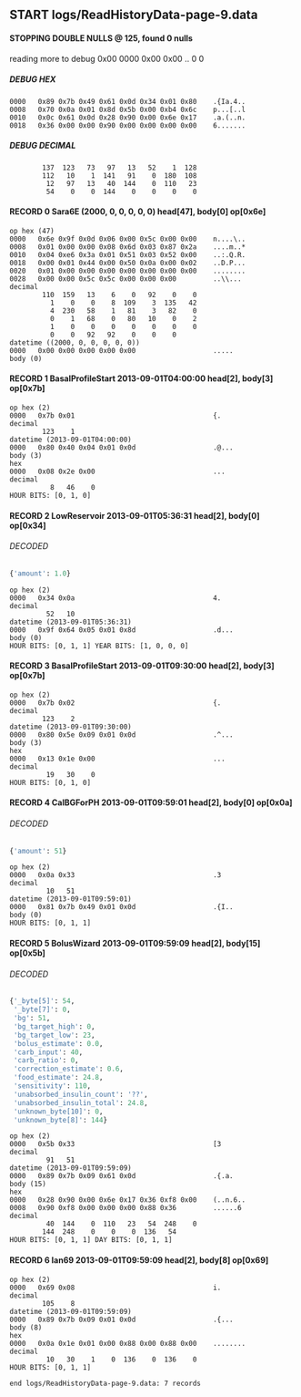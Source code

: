 ## START logs/ReadHistoryData-page-9.data
#### STOPPING DOUBLE NULLS @ 125, found 0 nulls
reading more to debug 0x00
    0000   0x00 0x00                                  ..
              0    0
##### DEBUG HEX
    0000   0x89 0x7b 0x49 0x61 0x0d 0x34 0x01 0x80    .{Ia.4..
    0008   0x70 0x0a 0x01 0x8d 0x5b 0x00 0xb4 0x6c    p...[..l
    0010   0x0c 0x61 0x0d 0x28 0x90 0x00 0x6e 0x17    .a.(..n.
    0018   0x36 0x00 0x00 0x90 0x00 0x00 0x00 0x00    6.......
##### DEBUG DECIMAL
            137  123   73   97   13   52    1  128
            112   10    1  141   91    0  180  108
             12   97   13   40  144    0  110   23
             54    0    0  144    0    0    0    0
#### RECORD 0 Sara6E (2000, 0, 0, 0, 0, 0) head[47], body[0] op[0x6e]

    op hex (47)
    0000   0x6e 0x9f 0x0d 0x06 0x00 0x5c 0x00 0x00    n....\..
    0008   0x01 0x00 0x00 0x08 0x6d 0x03 0x87 0x2a    ....m..*
    0010   0x04 0xe6 0x3a 0x01 0x51 0x03 0x52 0x00    ..:.Q.R.
    0018   0x00 0x01 0x44 0x00 0x50 0x0a 0x00 0x02    ..D.P...
    0020   0x01 0x00 0x00 0x00 0x00 0x00 0x00 0x00    ........
    0028   0x00 0x00 0x5c 0x5c 0x00 0x00 0x00         ..\\...
    decimal
            110  159   13    6    0   92    0    0
              1    0    0    8  109    3  135   42
              4  230   58    1   81    3   82    0
              0    1   68    0   80   10    0    2
              1    0    0    0    0    0    0    0
              0    0   92   92    0    0    0
    datetime ((2000, 0, 0, 0, 0, 0))
    0000   0x00 0x00 0x00 0x00 0x00                   .....
    body (0)

#### RECORD 1 BasalProfileStart 2013-09-01T04:00:00 head[2], body[3] op[0x7b]

    op hex (2)
    0000   0x7b 0x01                                  {.
    decimal
            123    1
    datetime (2013-09-01T04:00:00)
    0000   0x80 0x40 0x04 0x01 0x0d                   .@...
    body (3)
    hex
    0000   0x08 0x2e 0x00                             ...
    decimal
              8   46    0
    HOUR BITS: [0, 1, 0]
#### RECORD 2 LowReservoir 2013-09-01T05:36:31 head[2], body[0] op[0x34]
###### DECODED
```python
{'amount': 1.0}
```
    op hex (2)
    0000   0x34 0x0a                                  4.
    decimal
             52   10
    datetime (2013-09-01T05:36:31)
    0000   0x9f 0x64 0x05 0x01 0x8d                   .d...
    body (0)
    HOUR BITS: [0, 1, 1] YEAR BITS: [1, 0, 0, 0]
#### RECORD 3 BasalProfileStart 2013-09-01T09:30:00 head[2], body[3] op[0x7b]

    op hex (2)
    0000   0x7b 0x02                                  {.
    decimal
            123    2
    datetime (2013-09-01T09:30:00)
    0000   0x80 0x5e 0x09 0x01 0x0d                   .^...
    body (3)
    hex
    0000   0x13 0x1e 0x00                             ...
    decimal
             19   30    0
    HOUR BITS: [0, 1, 0]
#### RECORD 4 CalBGForPH 2013-09-01T09:59:01 head[2], body[0] op[0x0a]
###### DECODED
```python
{'amount': 51}
```
    op hex (2)
    0000   0x0a 0x33                                  .3
    decimal
             10   51
    datetime (2013-09-01T09:59:01)
    0000   0x81 0x7b 0x49 0x01 0x0d                   .{I..
    body (0)
    HOUR BITS: [0, 1, 1]
#### RECORD 5 BolusWizard 2013-09-01T09:59:09 head[2], body[15] op[0x5b]
###### DECODED
```python
{'_byte[5]': 54,
 '_byte[7]': 0,
 'bg': 51,
 'bg_target_high': 0,
 'bg_target_low': 23,
 'bolus_estimate': 0.0,
 'carb_input': 40,
 'carb_ratio': 0,
 'correction_estimate': 0.6,
 'food_estimate': 24.8,
 'sensitivity': 110,
 'unabsorbed_insulin_count': '??',
 'unabsorbed_insulin_total': 24.8,
 'unknown_byte[10]': 0,
 'unknown_byte[8]': 144}
```
    op hex (2)
    0000   0x5b 0x33                                  [3
    decimal
             91   51
    datetime (2013-09-01T09:59:09)
    0000   0x89 0x7b 0x09 0x61 0x0d                   .{.a.
    body (15)
    hex
    0000   0x28 0x90 0x00 0x6e 0x17 0x36 0xf8 0x00    (..n.6..
    0008   0x90 0xf8 0x00 0x00 0x00 0x88 0x36         ......6
    decimal
             40  144    0  110   23   54  248    0
            144  248    0    0    0  136   54
    HOUR BITS: [0, 1, 1] DAY BITS: [0, 1, 1]
#### RECORD 6 Ian69 2013-09-01T09:59:09 head[2], body[8] op[0x69]

    op hex (2)
    0000   0x69 0x08                                  i.
    decimal
            105    8
    datetime (2013-09-01T09:59:09)
    0000   0x89 0x7b 0x09 0x01 0x0d                   .{...
    body (8)
    hex
    0000   0x0a 0x1e 0x01 0x00 0x88 0x00 0x88 0x00    ........
    decimal
             10   30    1    0  136    0  136    0
    HOUR BITS: [0, 1, 1]
`end logs/ReadHistoryData-page-9.data: 7 records`
